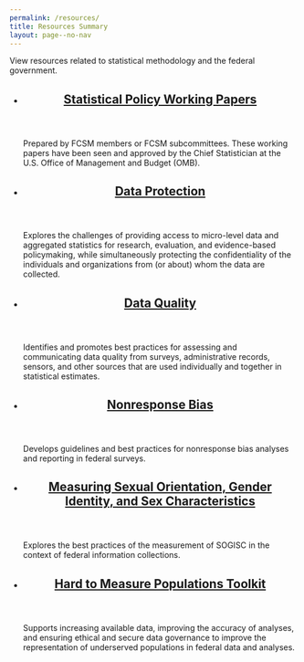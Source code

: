 ```yaml
---
permalink: /resources/
title: Resources Summary
layout: page--no-nav
---
```


<div class="margin-bottom-4"><p class="usa-intro margin-0">View resources related to statistical methodology and the federal government.</p></div>

<div class="usa-graphic-list">

<ul class="usa-card-group">
  <li class="tablet:grid-col-6 usa-card">
    <div class="usa-card__container radius-md border-2px border-base-lightest shadow-1">
      <header class="usa-card__header">
        <h2 class="usa-card__heading font-family-sans"><a href="{{site.baseurl}}/resources/statistical-policy-working-papers">Statistical Policy Working Papers</a></h2>
      </header>
      <div class="usa-card__body">
        <p>Prepared by FCSM members or FCSM subcommittees. These working papers have been seen and approved by the Chief Statistician at the U.S. Office of Management and Budget (OMB).</p>
      </div>  
    </div>
  </li>
  <li class="tablet:grid-col-6 usa-card">
    <div class="usa-card__container radius-md border-2px border-base-lightest shadow-1">
      <header class="usa-card__header">
        <h2 class="usa-card__heading font-family-sans"><a href="{{site.baseurl}}/resources/safe-guard-data">Data Protection</a></h2>
      </header>
      <div class="usa-card__body">
        <p>Explores the challenges of providing access to micro-level data and aggregated statistics for research, evaluation, and evidence-based policymaking, while simultaneously protecting the confidentiality of the individuals and organizations from (or about) whom the data are collected.</p>
      </div>
    </div>
  </li>
  <li class="tablet:grid-col-6 usa-card">
    <div class="usa-card__container radius-md border-2px border-base-lightest shadow-1">
      <header class="usa-card__header">
        <h2 class="usa-card__heading font-family-sans"><a href="{{site.baseurl}}/resources/data-quality-subcommittee">Data Quality</a></h2>
      </header>
      <div class="usa-card__body">
        <p>Identifies and promotes best practices for assessing and communicating data quality from surveys, administrative records, sensors, and other sources that are used individually and together in statistical estimates.</p>
      </div>
    </div>
  </li>
  <li class="tablet:grid-col-6 usa-card">
    <div class="usa-card__container radius-md border-2px border-base-lightest shadow-1">
      <header class="usa-card__header">
        <h2 class="usa-card__heading font-family-sans"><a href="{{site.baseurl}}/resources/non-response-bias">Nonresponse Bias</a></h2>
      </header>
      <div class="usa-card__body">
        <p>Develops guidelines and best practices for nonresponse bias analyses and reporting in federal surveys.</p>
      </div>
    </div>
  </li>
  <li class="tablet:grid-col-6 usa-card">
    <div class="usa-card__container radius-md border-2px border-base-lightest shadow-1">
      <header class="usa-card__header">
        <h2 class="usa-card__heading font-family-sans"><a href="{{site.baseurl}}/groups/sogisc">Measuring Sexual Orientation, Gender Identity, and Sex Characteristics</a></h2>
      </header>
      <div class="usa-card__body">
        <p>Explores the best practices of the measurement of SOGISC in the context of federal information collections.</p>
      </div>
    </div>
  </li>
  <li class="tablet:grid-col-6 usa-card">
    <div class="usa-card__container radius-md border-2px border-base-lightest shadow-1">
      <header class="usa-card__header">
        <h2 class="usa-card__heading font-family-sans"><a class="usa-link--external" target="_blank" href="https://nces.ed.gov/fcsm/edt/index.html">Hard to Measure Populations Toolkit</a></h2>
      </header>
      <div class="usa-card__body">
        <p>Supports increasing available data, improving the accuracy of analyses, and ensuring ethical and secure data governance to improve the representation of underserved populations in federal data and analyses.</p>
      </div>
    </div>
  </li>
</ul>

</div>


